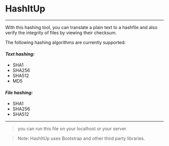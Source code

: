 # HashItUp

___
With this hashing tool, you can translate a plain text to a hashfile and also verify the integrity of files by viewing their checksum.

The following hashing algorithms are currently supported:

#### *Text hashing:*
- SHA1
- SHA256
- SHA512
- MD5

#### *File hashing:*
- SHA1
- SHA256
- SHA512

______


>you can run this file on your localhost or your server.


>Note: HashItUp uses Bootstrap and other third party libraries.

